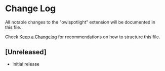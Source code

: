 # Change Log

All notable changes to the "owlspotlight" extension will be documented in this file.

Check [Keep a Changelog](http://keepachangelog.com/) for recommendations on how to structure this file.

## [Unreleased]

- Initial release